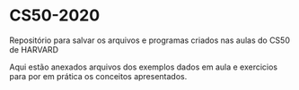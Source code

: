 # CS50-2020
Repositório para salvar os arquivos e programas criados nas aulas do CS50 de HARVARD

Aqui estão anexados arquivos dos exemplos dados em aula e exercicios para por em prática os conceitos apresentados.
